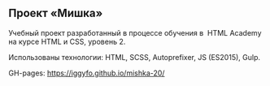 Проект «Мишка»
---

Учебный проект разработанный в процессе обучения
в  HTML Academy на курсе HTML и CSS, уровень 2.

Использованы технологии:
HTML, SCSS, Autoprefixer, JS (ES2015), Gulp.

GH-pages: https://iggyfo.github.io/mishka-20/
